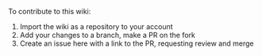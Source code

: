 To contribute to this wiki:
1. Import the wiki as a repository to your account
2. Add your changes to a branch, make a PR on the fork
2. Create an issue here with a link to the PR, requesting review and merge
